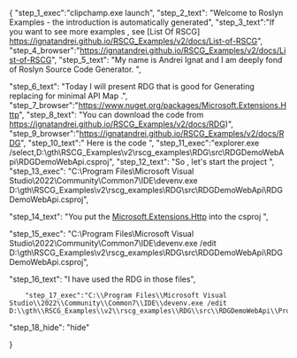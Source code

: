 {
    "step_1_exec":"clipchamp.exe launch",
    "step_2_text": "Welcome to Roslyn Examples - the introduction is automatically generated",
    "step_3_text":"If you want to see more examples , see  [List Of RSCG] https://ignatandrei.github.io/RSCG_Examples/v2/docs/List-of-RSCG",
    "step_4_browser":"https://ignatandrei.github.io/RSCG_Examples/v2/docs/List-of-RSCG",
    "step_5_text": "My name is Andrei Ignat and I am deeply fond of Roslyn Source Code Generator. ",

"step_6_text": "Today I will present RDG  that is good for Generating replacing for minimal API Map .",
"step_7_browser":"https://www.nuget.org/packages/Microsoft.Extensions.Http",
"step_8_text": "You can download the code from https://ignatandrei.github.io/RSCG_Examples/v2/docs/RDG)",
"step_9_browser":"https://ignatandrei.github.io/RSCG_Examples/v2/docs/RDG",
"step_10_text":" Here is the code ",
"step_11_exec":"explorer.exe /select,D:\\gth\\RSCG_Examples\\v2\\rscg_examples\\RDG\\src\\RDGDemoWebApi\\RDGDemoWebApi.csproj",
"step_12_text": "So , let's start the project ",
"step_13_exec": "C:\\Program Files\\Microsoft Visual Studio\\2022\\Community\\Common7\\IDE\\devenv.exe D:\\gth\\RSCG_Examples\\v2\\rscg_examples\\RDG\\src\\RDGDemoWebApi\\RDGDemoWebApi.csproj",

"step_14_text": "You put the  [Microsoft.Extensions.Http](https://www.nuget.org/packages/Microsoft.Extensions.Http) into the csproj ",

"step_15_exec": "C:\\Program Files\\Microsoft Visual Studio\\2022\\Community\\Common7\\IDE\\devenv.exe /edit D:\\gth\\RSCG_Examples\\v2\\rscg_examples\\RDG\\src\\RDGDemoWebApi\\RDGDemoWebApi.csproj",

"step_16_text": "I have used the RDG in those files",


        "step_17_exec":"C:\\Program Files\\Microsoft Visual Studio\\2022\\Community\\Common7\\IDE\\devenv.exe /edit D:\\gth\\RSCG_Examples\\v2\\rscg_examples\\RDG\\src\\RDGDemoWebApi\\Program.cs",
    
"step_18_hide": "hide"


}